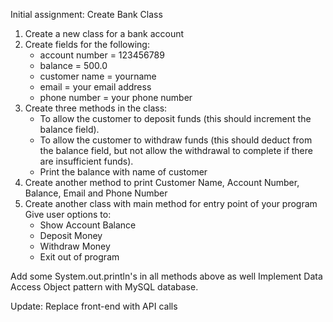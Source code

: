 Initial assignment: Create Bank Class

1. Create a new class for a bank account
2. Create fields for the following:  
   - account number = 123456789  
   - balance = 500.0  
   - customer name = yourname  
   - email = your email address  
   - phone number = your phone number
3. Create three methods in the class:  
   - To allow the customer to deposit funds (this should increment the balance field).  
   - To allow the customer to withdraw funds (this should deduct from the balance field, but not allow the withdrawal to complete if there are insufficient funds).  
   - Print the balance with name of customer
4. Create another method to print Customer Name, Account Number, Balance, Email and Phone Number
5. Create another class with main method for entry point of your program  
   Give user options to:
   - Show Account Balance
   - Deposit Money
   - Withdraw Money
   - Exit out of program

Add some System.out.println's in all methods above as well
Implement Data Access Object pattern with MySQL database.

Update: Replace front-end with API calls